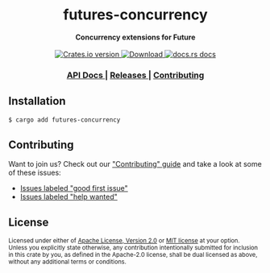 <h1 align="center">futures-concurrency</h1>
<div align="center">
  <strong>
    Concurrency extensions for Future
  </strong>
</div>

<br />

<div align="center">
  <!-- Crates version -->
  <a href="https://crates.io/crates/futures-concurrency">
    <img src="https://img.shields.io/crates/v/futures-concurrency.svg?style=flat-square"
    alt="Crates.io version" />
  </a>
  <!-- Downloads -->
  <a href="https://crates.io/crates/futures-concurrency">
    <img src="https://img.shields.io/crates/d/futures-concurrency.svg?style=flat-square"
      alt="Download" />
  </a>
  <!-- docs.rs docs -->
  <a href="https://docs.rs/futures-concurrency">
    <img src="https://img.shields.io/badge/docs-latest-blue.svg?style=flat-square"
      alt="docs.rs docs" />
  </a>
</div>

<div align="center">
  <h3>
    <a href="https://docs.rs/futures-concurrency">
      API Docs
    </a>
    <span> | </span>
    <a href="https://github.com/yoshuawuyts/futures-concurrency/releases">
      Releases
    </a>
    <span> | </span>
    <a href="https://github.com/yoshuawuyts/futures-concurrency/blob/master.github/CONTRIBUTING.md">
      Contributing
    </a>
  </h3>
</div>

## Installation
```sh
$ cargo add futures-concurrency
```

## Contributing
Want to join us? Check out our ["Contributing" guide][contributing] and take a
look at some of these issues:

- [Issues labeled "good first issue"][good-first-issue]
- [Issues labeled "help wanted"][help-wanted]

[contributing]: https://github.com/yoshuawuyts/futures-concurrency/blob/master.github/CONTRIBUTING.md
[good-first-issue]: https://github.com/yoshuawuyts/futures-concurrency/labels/good%20first%20issue
[help-wanted]: https://github.com/yoshuawuyts/futures-concurrency/labels/help%20wanted

## License

<sup>
Licensed under either of <a href="LICENSE-APACHE">Apache License, Version
2.0</a> or <a href="LICENSE-MIT">MIT license</a> at your option.
</sup>

<br/>

<sub>
Unless you explicitly state otherwise, any contribution intentionally submitted
for inclusion in this crate by you, as defined in the Apache-2.0 license, shall
be dual licensed as above, without any additional terms or conditions.
</sub>
